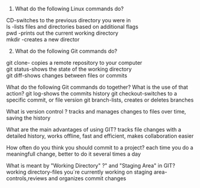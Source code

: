 1. What do the following Linux commands do?

 CD-switches to the previous directory you were in  
 ls -lists files and directories based on additional flags  
 pwd -prints out the current working directory  
 mkdir -creates a new director  

2. What do the following Git commands do?  

  git clone- copies a remote repository to your computer  
  git status-shows the state of the working directory  
  git diff-shows changes between files or commits  

What do the following Git commands do together? What is the use of that action?
git log-shows the commits history
git checkout-switches to a specific commit, or file version
git branch-lists, creates or deletes branches

What is version control ?
tracks and manages changes to files over time, saving the history

What are the main advantages of using GIT?
tracks file changes with a detailed history, works offline, fast and efficient, makes collaboration easier

How often do you think you should commit to a project?
each time you do a meaningfull change, better to do it several times a day

What is meant by "Working Directory" ?" and "Staging Area" in GIT?
working directory-files you´re currently working on
staging area-controls,reviews and organizes commit changes
